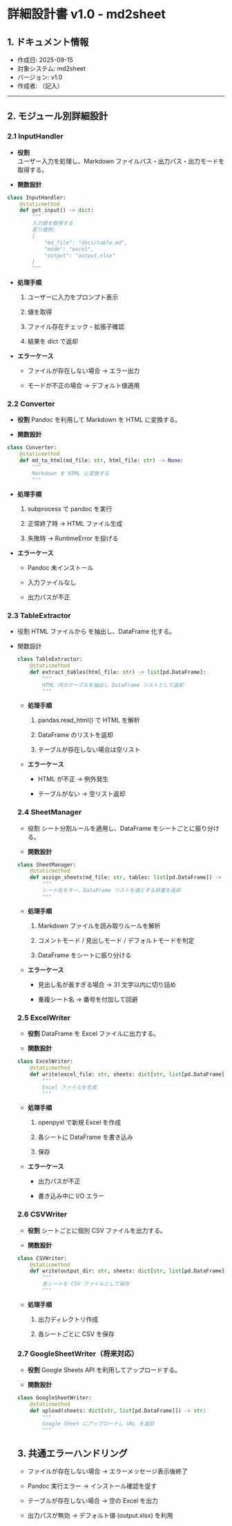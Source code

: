 # 詳細設計書 v1.0 - md2sheet

## 1. ドキュメント情報
- 作成日: 2025-09-15
- 対象システム: md2sheet
- バージョン: v1.0
- 作成者: （記入）

---

## 2. モジュール別詳細設計

### 2.1 InputHandler
- **役割**  
  ユーザー入力を処理し、Markdown ファイルパス・出力パス・出力モードを取得する。  

- **関数設計**
```python
class InputHandler:
    @staticmethod
    def get_input() -> dict:
        """
        入力値を取得する
        戻り値例:
        {
            "md_file": "docs/table.md",
            "mode": "excel",
            "output": "output.xlsx"
        }
        """
```
+ **処理手順**

  1. ユーザーに入力をプロンプト表示

  1. 値を取得

  1. ファイル存在チェック・拡張子確認

  1. 結果を dict で返却

+ **エラーケース**

  + ファイルが存在しない場合 → エラー出力

  + モードが不正の場合 → デフォルト値適用

### 2.2 Converter

+ **役割**
Pandoc を利用して Markdown を HTML に変換する。

+ **関数設計**
```python
class Converter:
    @staticmethod
    def md_to_html(md_file: str, html_file: str) -> None:
        """
        Markdown を HTML に変換する
        """
```

+ **処理手順**

  1. subprocess で pandoc を実行

  1. 正常終了時 → HTML ファイル生成

  1. 失敗時 → RuntimeError を投げる

+ **エラーケース**

  + Pandoc 未インストール

  + 入力ファイルなし

  + 出力パスが不正

### 2.3 TableExtractor

+ 役割
HTML ファイルから <table> を抽出し、DataFrame 化する。

+ 関数設計

```python
class TableExtractor:
    @staticmethod
    def extract_tables(html_file: str) -> list[pd.DataFrame]:
        """
        HTML 内のテーブルを抽出し DataFrame リストとして返却
        """
```

+ **処理手順**

  1. pandas.read_html() で HTML を解析

  1. DataFrame のリストを返却

  1. テーブルが存在しない場合は空リスト

+ **エラーケース**

  + HTML が不正 → 例外発生

  + テーブルがない → 空リスト返却


### 2.4 SheetManager

+ 役割
シート分割ルールを適用し、DataFrame をシートごとに振り分ける。

+ **関数設計**
```python
class SheetManager:
    @staticmethod
    def assign_sheets(md_file: str, tables: list[pd.DataFrame]) -> dict[str, list[pd.DataFrame]]:
        """
        シート名をキー、DataFrame リストを値とする辞書を返却
        """
```

+ **処理手順**

  1. Markdown ファイルを読み取りルールを解析

  1. コメントモード / 見出しモード / デフォルトモードを判定

  1. DataFrame をシートに振り分ける

+ **エラーケース**

  + 見出し名が長すぎる場合 → 31 文字以内に切り詰め

  + 重複シート名 → 番号を付加して回避

### 2.5 ExcelWriter

+ **役割**
DataFrame を Excel ファイルに出力する。

+ **関数設計**
```python
class ExcelWriter:
    @staticmethod
    def write(excel_file: str, sheets: dict[str, list[pd.DataFrame]]) -> None:
        """
        Excel ファイルを生成
        """
```

+ **処理手順**

  1. openpyxl で新規 Excel を作成

  1. 各シートに DataFrame を書き込み

  1. 保存

+ **エラーケース**

  + 出力パスが不正

  + 書き込み中に I/O エラー

### 2.6 CSVWriter

+ **役割**
シートごとに個別 CSV ファイルを出力する。

+ **関数設計**
```python
class CSVWriter:
    @staticmethod
    def write(output_dir: str, sheets: dict[str, list[pd.DataFrame]]) -> None:
        """
        各シートを CSV ファイルとして保存
        """
```

+ **処理手順**

  1. 出力ディレクトリ作成

  1. 各シートごとに CSV を保存

### 2.7 GoogleSheetWriter（将来対応）

+ **役割**
Google Sheets API を利用してアップロードする。

+ **関数設計**
```python
class GoogleSheetWriter:
    @staticmethod
    def upload(sheets: dict[str, list[pd.DataFrame]]) -> str:
        """
        Google Sheet にアップロードし URL を返却
        """
```
## 3. 共通エラーハンドリング

+ ファイルが存在しない場合 → エラーメッセージ表示後終了

+ Pandoc 実行エラー → インストール確認を促す

+ テーブルが存在しない場合 → 空の Excel を出力

+ 出力パスが無効 → デフォルト値 (output.xlsx) を利用
